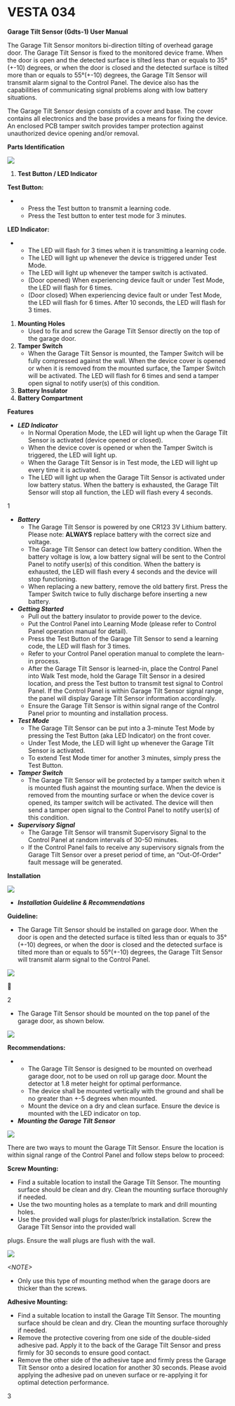 # VESTA 034

**Garage Tilt Sensor (Gdts-1) User Manual**

The Garage Tilt Sensor monitors bi-direction tilting of overhead garage door. The Garage Tilt Sensor is fixed to the monitored device frame. When the door is open and the detected surface is tilted less than or equals to 35°(+-10) degrees, or when the door is closed and the detected surface is tilted more than or equals to 55°(+-10) degrees, the Garage Tilt Sensor will transmit alarm signal to the Control Panel. The device also has the capabilities of communicating signal problems along with low battery situations.

The Garage Tilt Sensor design consists of a cover and base. The cover contains all electronics and the base provides a means for fixing the device. An enclosed PCB tamper switch provides tamper protection against unauthorized device opening and/or removal.

**Parts Identification**

![](<.gitbook/assets/0 (32).jpeg>)

1. **Test Button / LED Indicator**

**Test Button:**

*
  * Press the Test button to transmit a learning code.
  * Press the Test button to enter test mode for 3 minutes.

**LED Indicator:**

*
  * The LED will flash for 3 times when it is transmitting a learning code.
  * The LED will light up whenever the device is triggered under Test Mode.
  * The LED will light up whenever the tamper switch is activated.
  * (Door opened) When experiencing device fault or under Test Mode, the LED will flash for 6 times.
  * (Door closed) When experiencing device fault or under Test Mode, the LED will flash for 6 times. After 10 seconds, the LED will flash for 3 times.

1. **Mounting Holes**
   * Used to fix and screw the Garage Tilt Sensor directly on the top of the garage door.
2. **Tamper Switch**
   * When the Garage Tilt Sensor is mounted, the Tamper Switch will be fully compressed against the wall. When the device cover is opened or when it is removed from the mounted surface, the Tamper Switch will be activated. The LED will flash for 6 times and send a tamper open signal to notify user(s) of this condition.
3. **Battery Insulator**
4. **Battery Compartment**

**Features**

* _**LED Indicator**_
  * In Normal Operation Mode, the LED will light up when the Garage Tilt Sensor is activated (device opened or closed).
  * When the device cover is opened or when the Tamper Switch is triggered, the LED will light up.
  * When the Garage Tilt Sensor is in Test mode, the LED will light up every time it is activated.
  * The LED will light up when the Garage Tilt Sensor is activated under low battery status. When the battery is exhausted, the Garage Tilt Sensor will stop all function, the LED will flash every 4 seconds.

1

* _**Battery**_
  * The Garage Tilt Sensor is powered by one CR123 3V Lithium battery. Please note: **ALWAYS** replace battery with the correct size and voltage.
  * The Garage Tilt Sensor can detect low battery condition. When the battery voltage is low, a low battery signal will be sent to the Control Panel to notify user(s) of this condition. When the battery is exhausted, the LED will flash every 4 seconds and the device will stop functioning.
  * When replacing a new battery, remove the old battery first. Press the Tamper Switch twice to fully discharge before inserting a new battery.
* _**Getting Started**_
  * Pull out the battery insulator to provide power to the device.
  * Put the Control Panel into Learning Mode (please refer to Control Panel operation manual for detail).
  * Press the Test Button of the Garage Tilt Sensor to send a learning code, the LED will flash for 3 times.
  * Refer to your Control Panel operation manual to complete the learn-in process.
  * After the Garage Tilt Sensor is learned-in, place the Control Panel into Walk Test mode, hold the Garage Tilt Sensor in a desired location, and press the Test button to transmit test signal to Control Panel. If the Control Panel is within Garage Tilt Sensor signal range, the panel will display Garage Tilt Sensor information accordingly.
  * Ensure the Garage Tilt Sensor is within signal range of the Control Panel prior to mounting and installation process.
* _**Test Mode**_
  * The Garage Tilt Sensor can be put into a 3-minute Test Mode by pressing the Test Button (aka LED Indicator) on the front cover.
  * Under Test Mode, the LED will light up whenever the Garage Tilt Sensor is activated.
  * To extend Test Mode timer for another 3 minutes, simply press the Test Button.
* _**Tamper Switch**_
  * The Garage Tilt Sensor will be protected by a tamper switch when it is mounted flush against the mounting surface. When the device is removed from the mounting surface or when the device cover is opened, its tamper switch will be activated. The device will then send a tamper open signal to the Control Panel to notify user(s) of this condition.
* _**Supervisory Signal**_
  * The Garage Tilt Sensor will transmit Supervisory Signal to the Control Panel at random intervals of 30-50 minutes.
  * If the Control Panel fails to receive any supervisory signals from the Garage Tilt Sensor over a preset period of time, an “Out-Of-Order” fault message will be generated.

**Installation**

![](<.gitbook/assets/1 (27).jpeg>)

* _**Installation Guideline & Recommendations**_

**Guideline:**

* The Garage Tilt Sensor should be installed on garage door. When the door is open and the detected surface is tilted less than or equals to 35°(+-10) degrees, or when the door is closed and the detected surface is tilted more than or equals to 55°(+-10) degrees, the Garage Tilt Sensor will transmit alarm signal to the Control Panel.

![](<.gitbook/assets/2 (25).jpeg>)



2

* The Garage Tilt Sensor should be mounted on the top panel of the garage door, as shown below.

![](<.gitbook/assets/3 (23).jpeg>)

**Recommendations:**

*
  * The Garage Tilt Sensor is designed to be mounted on overhead garage door, not to be used on roll up garage door. Mount the detector at 1.8 meter height for optimal performance.
  * The device shall be mounted vertically with the ground and shall be no greater than +-5 degrees when mounted.
  * Mount the device on a dry and clean surface. Ensure the device is mounted with the LED indicator on top.
* _**Mounting the Garage Tilt Sensor**_

![](<.gitbook/assets/4 (25).jpeg>)

There are two ways to mount the Garage Tilt Sensor. Ensure the location is within signal range of the Control Panel and follow steps below to proceed:

**Screw Mounting:**

* Find a suitable location to install the Garage Tilt Sensor. The mounting surface should be clean and dry. Clean the mounting surface thoroughly if needed.
* Use the two mounting holes as a template to mark and drill mounting holes.
* Use the provided wall plugs for plaster/brick installation. Screw the Garage Tilt Sensor into the provided wall

plugs. Ensure the wall plugs are flush with the wall.

![](<.gitbook/assets/5 (18).jpeg>)

_\<NOTE>_

* Only use this type of mounting method when the garage doors are thicker than the screws.

**Adhesive Mounting:**

* Find a suitable location to install the Garage Tilt Sensor. The mounting surface should be clean and dry. Clean the mounting surface thoroughly if needed.
* Remove the protective covering from one side of the double-sided adhesive pad. Apply it to the back of the Garage Tilt Sensor and press firmly for 30 seconds to ensure good contact.
* Remove the other side of the adhesive tape and firmly press the Garage Tilt Sensor onto a desired location for another 30 seconds. Please avoid applying the adhesive pad on uneven surface or re-applying it for optimal detection performance.

3
